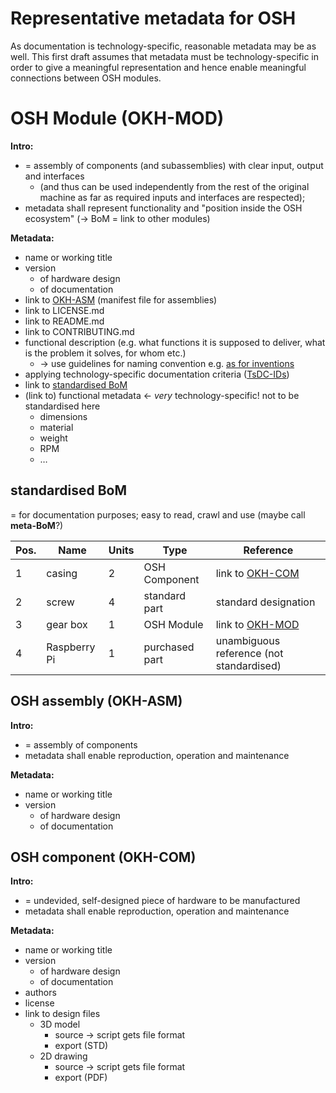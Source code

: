 Representative metadata for OSH
=

As documentation is technology-specific, reasonable metadata may be as well. 
This first draft assumes that metadata must be technology-specific in order to give a meaningful representation
and hence enable meaningful connections between OSH modules.

# OSH Module (OKH-MOD)

**Intro:**

- = assembly of components (and subassemblies) with clear input, output and interfaces 
  - (and thus can be used independently from the rest of the original machine as far as required inputs and interfaces are respected);
- metadata shall represent functionality and "position inside the OSH ecosystem" (→ BoM = link to other modules)

**Metadata:**

- name or working title
- version
    - of hardware design
    - of documentation
- link to [OKH-ASM](#osh-assembly-okh-asm) (manifest file for assemblies)
- link to LICENSE.md
- link to README.md
- link to CONTRIBUTING.md
- functional description (e.g. what functions it is supposed to deliver, what is the problem it solves, for whom etc.)
    - → use guidelines for naming convention e.g. [as for inventions](https://www.wipo.int/export/sites/www/standards/en/pdf/03-15-01.pdf)
- applying technology-specific documentation criteria ([TsDC-IDs](https://gitlab.com/OSEGermany/oh-tsdc/-/blob/master/TsDC-DB-print.md))
- link to [standardised BoM](#standardised-bom)
- (link to) functional metadata ← _very_ technology-specific! not to be standardised here
  - dimensions
  - material
  - weight
  - RPM
  - …

## standardised BoM

= for documentation purposes; easy to read, crawl and use (maybe call **meta-BoM**?)

| Pos. | Name         | Units | Type           | Reference                                 |
|------|--------------|-------|----------------|-------------------------------------------|
| 1    | casing       | 2     | OSH Component  | link to [OKH-COM](#osh-component-okh-com) |
| 2    | screw        | 4     | standard part  | standard designation                      |
| 3    | gear box     | 1     | OSH Module     | link to [OKH-MOD](#osh-module-okh-mod)    |
| 4    | Raspberry Pi | 1     | purchased part | unambiguous reference (not standardised)  |

## OSH assembly (OKH-ASM)

**Intro:**

- = assembly of components
- metadata shall enable reproduction, operation and maintenance

**Metadata:**

- name or working title
- version
    - of hardware design
    - of documentation

## OSH component (OKH-COM)

**Intro:**

- = undevided, self-designed piece of hardware to be manufactured
- metadata shall enable reproduction, operation and maintenance

**Metadata:**

- name or working title
- version
    - of hardware design
    - of documentation
- authors
- license
- link to design files
    - 3D model
        - source → script gets file format
        - export (STD)
    - 2D drawing
        - source → script gets file format
        - export (PDF)
